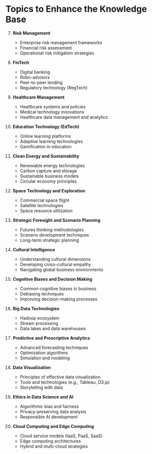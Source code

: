 # Topics to Enhance the Knowledge Base

7. **Risk Management**
   - Enterprise risk management frameworks
   - Financial risk assessment
   - Operational risk mitigation strategies

9. **FinTech**
    - Digital banking
    - Robo-advisors
    - Peer-to-peer lending
    - Regulatory technology (RegTech)

10. **Healthcare Management**
    - Healthcare systems and policies
    - Medical technology innovations
    - Healthcare data management and analytics

11. **Education Technology (EdTech)**
    - Online learning platforms
    - Adaptive learning technologies
    - Gamification in education

12. **Clean Energy and Sustainability**
    - Renewable energy technologies
    - Carbon capture and storage
    - Sustainable business models
    - Circular economy principles

13. **Space Technology and Exploration**
    - Commercial space flight
    - Satellite technologies
    - Space resource utilization

14. **Strategic Foresight and Scenario Planning**
    - Futures thinking methodologies
    - Scenario development techniques
    - Long-term strategic planning

15. **Cultural Intelligence**
    - Understanding cultural dimensions
    - Developing cross-cultural empathy
    - Navigating global business environments

16. **Cognitive Biases and Decision Making**
    - Common cognitive biases in business
    - Debiasing techniques
    - Improving decision-making processes

17. **Big Data Technologies**
    - Hadoop ecosystem
    - Stream processing
    - Data lakes and data warehouses

18. **Predictive and Prescriptive Analytics**
    - Advanced forecasting techniques
    - Optimization algorithms
    - Simulation and modeling

19. **Data Visualization**
    - Principles of effective data visualization
    - Tools and technologies (e.g., Tableau, D3.js)
    - Storytelling with data

20. **Ethics in Data Science and AI**
    - Algorithmic bias and fairness
    - Privacy-preserving data analysis
    - Responsible AI development

21. **Cloud Computing and Edge Computing**
    - Cloud service models (IaaS, PaaS, SaaS)
    - Edge computing architectures
    - Hybrid and multi-cloud strategies